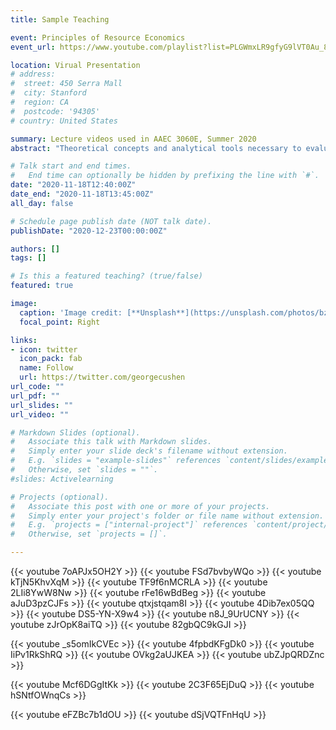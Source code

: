 ```yaml
---
title: Sample Teaching

event: Principles of Resource Economics
event_url: https://www.youtube.com/playlist?list=PLGWmxLR9gfyG9lVT0Au_8CGX2Tbl_qMI_

location: Virual Presentation
# address:
#  street: 450 Serra Mall
#  city: Stanford
#  region: CA
#  postcode: '94305'
# country: United States

summary: Lecture videos used in AAEC 3060E, Summer 2020
abstract: "Theoretical concepts and analytical tools necessary to evaluate resource allocations and conduct policy analysis are discussed. Emphasis is placed upon policy evaluation and practical applications of renewable and nonrenewable natural and agricultural resources."

# Talk start and end times.
#   End time can optionally be hidden by prefixing the line with `#`.
date: "2020-11-18T12:40:00Z"
date_end: "2020-11-18T13:45:00Z"
all_day: false

# Schedule page publish date (NOT talk date).
publishDate: "2020-12-23T00:00:00Z"

authors: []
tags: []

# Is this a featured teaching? (true/false)
featured: true

image:
  caption: 'Image credit: [**Unsplash**](https://unsplash.com/photos/bzdhc5b3Bxs)'
  focal_point: Right

links:
- icon: twitter
  icon_pack: fab
  name: Follow
  url: https://twitter.com/georgecushen
url_code: ""
url_pdf: ""
url_slides: ""
url_video: ""

# Markdown Slides (optional).
#   Associate this talk with Markdown slides.
#   Simply enter your slide deck's filename without extension.
#   E.g. `slides = "example-slides"` references `content/slides/example-slides.md`.
#   Otherwise, set `slides = ""`.
#slides: Activelearning

# Projects (optional).
#   Associate this post with one or more of your projects.
#   Simply enter your project's folder or file name without extension.
#   E.g. `projects = ["internal-project"]` references `content/project/deep-learning/index.md`.
#   Otherwise, set `projects = []`.

---
```


{{< youtube 7oAPJx5OH2Y >}}
{{< youtube FSd7bvbyWQo >}}
{{< youtube kTjN5KhvXqM >}}
{{< youtube TF9f6nMCRLA >}}
{{< youtube 2LIi8YwW8Nw >}}
{{< youtube rFe16wBdBeg >}}
{{< youtube aJuD3pzCJFs >}}
{{< youtube qtxjstqam8I >}}
{{< youtube 4Dib7ex05QQ >}}
{{< youtube DS5-YN-X9w4 >}}
{{< youtube n8J_9UrUCNY >}}
{{< youtube zJrOpK8aiTQ >}}
{{< youtube 82gbQC9kGJI >}}

{{< youtube _s5omIkCVEc >}}
{{< youtube 4fpbdKFgDk0 >}}
{{< youtube IiPv1RkShRQ >}}
{{< youtube OVkg2aUJKEA >}}
{{< youtube ubZJpQRDZnc >}}

{{< youtube Mcf6DGgItKk >}}
{{< youtube 2C3F65EjDuQ >}}
{{< youtube hSNtfOWnqCs >}}


{{< youtube eFZBc7b1dOU >}}
{{< youtube dSjVQTFnHqU >}}

